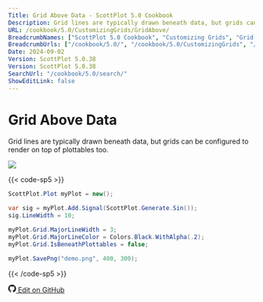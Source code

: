 ```yaml
---
Title: Grid Above Data - ScottPlot 5.0 Cookbook
Description: Grid lines are typically drawn beneath data, but grids can be configured to render on top of plottables too.
URL: /cookbook/5.0/CustomizingGrids/GridAbove/
BreadcrumbNames: ["ScottPlot 5.0 Cookbook", "Customizing Grids", "Grid Above Data"]
BreadcrumbUrls: ["/cookbook/5.0/", "/cookbook/5.0/CustomizingGrids", "/cookbook/5.0/CustomizingGrids/GridAbove"]
Date: 2024-09-02
Version: ScottPlot 5.0.38
Version: ScottPlot 5.0.38
SearchUrl: "/cookbook/5.0/search/"
ShowEditLink: false
---
```


# Grid Above Data


Grid lines are typically drawn beneath data, but grids can be configured to render on top of plottables too.

[![](/cookbook/5.0/images/GridAbove.png?240902145058)](/cookbook/5.0/images/GridAbove.png?240902145058)

{{< code-sp5 >}}

```cs
ScottPlot.Plot myPlot = new();

var sig = myPlot.Add.Signal(ScottPlot.Generate.Sin());
sig.LineWidth = 10;

myPlot.Grid.MajorLineWidth = 3;
myPlot.Grid.MajorLineColor = Colors.Black.WithAlpha(.2);
myPlot.Grid.IsBeneathPlottables = false;

myPlot.SavePng("demo.png", 400, 300);

```

{{< /code-sp5 >}}

<a href='https://github.com/ScottPlot/ScottPlot/blob/main/src/ScottPlot5/ScottPlot5%20Cookbook/Recipes/Axis/CustomizingGrids.cs'><svg xmlns="http://www.w3.org/2000/svg" width="16" height="16" fill="currentColor" class="mb-1 bi bi-github" viewBox="0 0 16 16">
  <path d="M8 0C3.58 0 0 3.58 0 8c0 3.54 2.29 6.53 5.47 7.59.4.07.55-.17.55-.38 0-.19-.01-.82-.01-1.49-2.01.37-2.53-.49-2.69-.94-.09-.23-.48-.94-.82-1.13-.28-.15-.68-.52-.01-.53.63-.01 1.08.58 1.23.82.72 1.21 1.87.87 2.33.66.07-.52.28-.87.51-1.07-1.78-.2-3.64-.89-3.64-3.95 0-.87.31-1.59.82-2.15-.08-.2-.36-1.02.08-2.12 0 0 .67-.21 2.2.82.64-.18 1.32-.27 2-.27s1.36.09 2 .27c1.53-1.04 2.2-.82 2.2-.82.44 1.1.16 1.92.08 2.12.51.56.82 1.27.82 2.15 0 3.07-1.87 3.75-3.65 3.95.29.25.54.73.54 1.48 0 1.07-.01 1.93-.01 2.2 0 .21.15.46.55.38A8.01 8.01 0 0 0 16 8c0-4.42-3.58-8-8-8"/>
</svg> Edit on GitHub</a>

